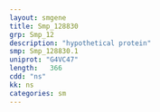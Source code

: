 ```yaml
---
layout: smgene
title: Smp_128830
grp: Smp_12
description: "hypothetical protein"
smp: Smp_128830.1
uniprot: "G4VC47"
length:   366
cdd: "ns"
kk: ns
categories: sm
---
```

